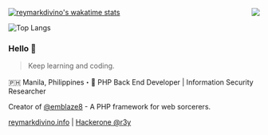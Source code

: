 

[![reymarkdivino's wakatime stats](https://github-readme-stats.vercel.app/api/wakatime?username=reymarkdivino)](https://github.com/reymarkdivino/github-readme-stats)
<img align="right" src="https://github-readme-stats.vercel.app/api?username=reymarkdivino&show_icons=true&icon_color=805AD5&text_color=718096&bg_color=ffffff&count_private=true" />



![Top Langs](https://github-readme-stats.vercel.app/api/top-langs/?username=reymarkdivino&layout=compact&hide_title=false)

### Hello 👋

> Keep learning and coding.

🇵🇭 Manila, Philippines・🚀 PHP Back End Developer | Information Security Researcher

Creator of [@emblaze8](https://github.com/emblaze8) - A PHP framework for web sorcerers.

[reymarkdivino.info](https://reymarkdivino.info/) | [Hackerone @r3y](https://hackerone.com/r3y/resume)


